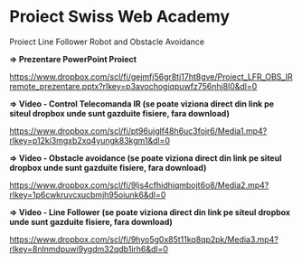 # Proiect Swiss Web Academy

Proiect Line Follower Robot and Obstacle Avoidance

**=> Prezentare PowerPoint Proiect**

https://www.dropbox.com/scl/fi/gejmfj56gr8tj17ht8gve/Proiect_LFR_OBS_IRremote_prezentare.pptx?rlkey=p3avochogiqpuwfz756nhj8l0&dl=0

**=> Video - Control Telecomanda IR (se poate viziona direct din link pe siteul dropbox unde sunt gazduite fisiere, fara download)**

https://www.dropbox.com/scl/fi/pt96ujglf48h6uc3fojr6/Media1.mp4?rlkey=p12ki3mgxb2xq4yungk83kgm1&dl=0

**=> Video - Obstacle avoidance (se poate viziona direct din link pe siteul dropbox unde sunt gazduite fisiere, fara download)**

https://www.dropbox.com/scl/fi/9ljs4cfhidhjqmbojt6o8/Media2.mp4?rlkey=1p6cwkruvcxucbmjh95oiunk6&dl=0

**=> Video - Line Follower (se poate viziona direct din link pe siteul dropbox unde sunt gazduite fisiere, fara download)**

https://www.dropbox.com/scl/fi/9hyo5g0x85t11kq8qp2pk/Media3.mp4?rlkey=8nlnmdpuwi9ygdm32qdb1irh6&dl=0
